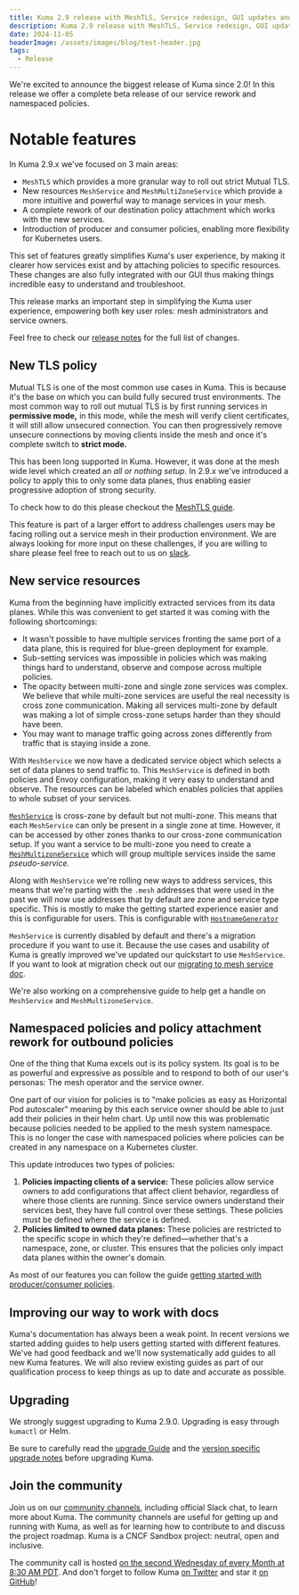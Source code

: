 ```yaml
---
title: Kuma 2.9 release with MeshTLS, Service redesign, GUI updates and more...
description: Kuma 2.9 release with MeshTLS, Service redesign, GUI updates and more...
date: 2024-11-05
headerImage: /assets/images/blog/test-header.jpg
tags:
  - Release
---
```


We're excited to announce the biggest release of Kuma since 2.0! 
In this release we offer a complete beta release of our service rework and namespaced policies.

# Notable features
In Kuma 2.9.x we've focused on 3 main areas:
* `MeshTLS` which provides a more granular way to roll out strict Mutual TLS.
* New resources `MeshService` and `MeshMultiZoneService` which provide a more intuitive and powerful way to manage services in your mesh.
* A complete rework of our destination policy attachment which works with the new services.
* Introduction of producer and consumer policies, enabling more flexibility for Kubernetes users.

This set of features greatly simplifies Kuma's user experience, by making it clearer how services exist and by attaching policies
to specific resources. These changes are also fully integrated with our GUI thus making things incredible easy to understand and troubleshoot.

This release marks an important step in simplifying the Kuma user experience, empowering both key user roles: mesh administrators and service owners.

Feel free to check our [release notes](https://github.com/kumahq/kuma/releases/tag/2.9.0) for the full list of changes.

## New TLS policy

Mutual TLS is one of the most common use cases in Kuma. This is because it's the base on which you can build fully secured  trust environments.
The most common way to roll out mutual TLS is by first running services in **permissive mode,** in this mode, while the mesh will verify client certificates,
it will still allow unsecured connection.
You can then progressively remove unsecure connections by moving clients inside the mesh and once it's complete switch to **strict mode.**

This has been long supported in Kuma. However, it was done at the mesh wide level which created an _all or nothing setup._
In 2.9.x we've introduced a policy to apply this to only some data planes, thus enabling easier progressive adoption of strong security.

To check how to do this please checkout the [MeshTLS guide](/docs/2.9.x/guides/progressively-rolling-in-strict-mtls/).

This feature is part of a larger effort to address challenges users may be facing rolling out a service mesh in their production environment.
We are always looking for more input on these challenges, if you are willing to share please feel free to reach out to us on [slack](https://kuma.io/community/).

## New service resources 

Kuma from the beginning have implicitly extracted services from its data planes.
While this was convenient to get started it was coming with the following shortcomings:

- It wasn't possible to have multiple services fronting the same port of a data plane, this is required for blue-green deployment for example.
- Sub-setting services was impossible in policies which was making things hard to understand, observe and compose across multiple policies.
- The opacity between multi-zone and single zone services was complex. We believe that while multi-zone services are useful the real necessity is cross zone communication. Making all services multi-zone by default was making a lot of simple cross-zone setups harder than they should have been.
- You may want to manage traffic going across zones differently from traffic that is staying inside a zone.

With `MeshService` we now have a dedicated service object which selects a set of data planes to send traffic to.
This `MeshService` is defined in both policies and Envoy configuration, making it very easy to understand and observe.
The resources can be labeled which enables policies that applies to whole subset of your services.

[`MeshService`](/docs/2.9.x/networking/meshservice/) is cross-zone by default but not multi-zone.
This means that each `MeshService` can only be present in a single zone at time.
However, it can be accessed by other zones thanks to our cross-zone communication setup.
If you want a service to be multi-zone you need to create a [`MeshMultizoneService`](/docs/2.9.x/networking/meshmultizoneservice/) which will group multiple services inside the same _pseudo-service._

Along with `MeshService` we're rolling new ways to address services, this means that we're parting with the `.mesh` addresses that were used in the past we will now
use addresses that by default are zone and service type specific. This is mostly to make the getting started experience easier and this is configurable for users.
This is configurable with [`HostnameGenerator`](/docs/2.9.x/networking/hostnamegenerator/)

`MeshService` is currently disabled by default and there's a migration procedure if you want to use it.
Because the use cases and usability of Kuma is greatly improved we've updated our quickstart to use `MeshService`.
If you want to look at migration check out our  [migrating to mesh service doc](/docs/2.9.x/networking/meshservice/#migration). 

We're also working on a comprehensive guide to help get a handle on `MeshService` and `MeshMultizoneService`.

## Namespaced policies and policy attachment rework for outbound policies

One of the thing that Kuma excels out is its policy system.
Its goal is to be as powerful and expressive as possible and to respond to both of our user's personas: The mesh operator and the service owner.

One part of our vision for policies is to "make policies as easy as Horizontal Pod autoscaler" meaning by this each service owner should be
able to just add their policies in their helm chart.
Up until now this was problematic because policies needed to be applied to the mesh system namespace.
This is no longer the case with namespaced policies where policies can be created in any namespace on a Kubernetes cluster.

This update introduces two types of policies: 

1. **Policies impacting clients of a service:** These policies allow service owners to add configurations that affect client behavior, regardless of where those clients are running. Since service owners understand their services best, they have full control over these settings. These policies must be defined where the service is defined.
2. **Policies limited to owned data planes:** These policies are restricted to the specific scope in which they're defined—whether that's a namespace, zone, or cluster. This ensures that the policies only impact data planes within the owner's domain.

As most of our features you can follow the guide [getting started with producer/consumer policies](/docs/2.9.x/guides/consumer-producer-policies/).

## Improving our way to work with docs

Kuma's documentation has always been a weak point.
In recent versions we started adding guides to help users getting started with different features.
We've had good feedback and we'll now systematically add guides to all new Kuma features.
We will also review existing guides as part of our qualification process to keep things as up to date and accurate as possible.

## Upgrading

We strongly suggest upgrading to Kuma 2.9.0. Upgrading is easy through `kumactl` or Helm.

Be sure to carefully read the [upgrade Guide](/docs/2.9.x/production/upgrades-tuning/upgrades/) and the [version specific upgrade notes](/docs/2.9.x/production/upgrades-tuning/upgrade-notes) before upgrading Kuma.

## Join the community

Join us on our [community channels](/community/), including official Slack chat, to learn more about Kuma.
The community channels are useful for getting up and running with Kuma, as well as for learning how to contribute to and discuss the project roadmap.
Kuma is a CNCF Sandbox project: neutral, open and inclusive.

The community call is hosted [on the second Wednesday of every Month at 8:30 AM PDT](/community/).
And don't forget to follow Kuma [on Twitter](https://twitter.com/kumamesh) and star it [on GitHub](https://github.com/kumahq/kuma)!
